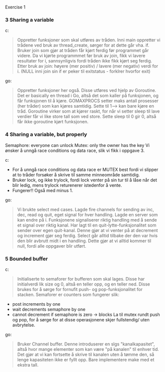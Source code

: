 Exercise 1
### 3 Sharing a variable
c:

> Oppretter funksjoner som skal utføres av tråden. Inni main oppretter vi trådene ved bruk av thread_create, sørger for at dette går vha. if. Bruker join som gjør at tråden får kjørt ferdig før programmet går videre. Da vi kjørte programmmet før bruk av join, fikk vi lavere resultater for i, sannsynligvis fordi tråden ikke fikk kjørt seg ferdig. Etter bruk av join: høyere (mer positiv) / lavere (mer negativ) verdi for i. (NULL inni join sin if er peker til exitstatus - forklrer hvorfor exit)

go:

> Oppretter funksjoner her også. Disse utføres ved hjelp av Goroutine. Det er basically en thread i Go, altså det som kaller på funksjonen, og får funksjonen til å kjøre. GOMAXPROCS setter maks antall prosesser (her tråder) som kan kjøres samtidig. Sette til 1--> kan bare kjøre en tråd. Goroutine virker som at kjører raskt, for når vi setter sleep til lave verdier får vi like store tall som ved store. Sette sleep til 0 gir 0, altså får ikke goroutine kjørt funksjonen. 

### 4 Sharing a variable, but properly
 Semaphore: everyone can unlock
 Mutex: only the owner has the key
 Vi ønsker å unngå race conditions og data race, slik vi fikk i oppgave 3.

c:
 - For å unngå race conditions og data race er MUTEX best fordi vi slipper at to tråder forsøker å skrive til samme minneområde samtidig.
 - Bruker lock, og ikke trylock, fordi lock venter på sin tur til å låse når det blir ledig, mens trylock returenerer istedenfor å vente.
 - Fungerer!!  Også med minus 1.
 
go:
> Vi brukte select med cases. Lagde fire channels for sending av inc, dec, read og quit, eget signal for hver handling. Lagde en server som kan endre på i. Funksjonene signaliserer riktig handling med å sende et signal over riktig kanal. Har lagt til en quit-lytte-funksjonalitet som sender over egen quit-kanal. Denne gjør at vi venter på at decrement og increment gjør seg ferdig. Select går alltid tilbake der den var hvis den blir avbrutt midt i en handling. Dette gjør at vi alltid kommer til null, fordi alle oppgaver blir utført. 

### 5 Bounded buffer
c:

> Initialiserte to semaforer for bufferen som skal lages. Disse har initialverdi lik size og 0, altså en teller opp, og en teller ned. Disse brukes for å sørge for fornufit push- og pop-funksjonalitet for stacken. Semaforer er counters som fungerer slik:
- post increments by one
- wait decrements semaphore by one
- cannot decrement if semaphore is zero -> blocks
La til mutex rundt push og pop, for å sørge for at disse operasjonene skjer fullstendig/ uten avbrytelse.

go:
> Bruker Channel buffer. Denne introduserer en slgs "kanalkapasitet", altså hvor mange elementer som kan være "på kanalen" til enhver tid. Det gjør at vi kan fortsette å skrive til kanalen uten å tømme den, så lenge kapasiteten ikke er fyllt opp. Bare implementere make med et ekstra tall. 
